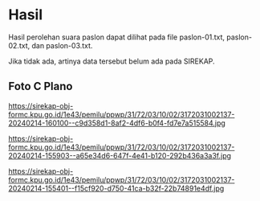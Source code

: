 # Hasil

Hasil perolehan suara paslon dapat dilihat pada file paslon-01.txt, paslon-02.txt, dan paslon-03.txt.

Jika tidak ada, artinya data tersebut belum ada pada SIREKAP.

## Foto C Plano

https://sirekap-obj-formc.kpu.go.id/1e43/pemilu/ppwp/31/72/03/10/02/3172031002137-20240214-160100--c9d358d1-8af2-4df6-b0f4-fd7e7a515584.jpg

https://sirekap-obj-formc.kpu.go.id/1e43/pemilu/ppwp/31/72/03/10/02/3172031002137-20240214-155903--a65e34d6-647f-4e41-b120-292b436a3a3f.jpg

https://sirekap-obj-formc.kpu.go.id/1e43/pemilu/ppwp/31/72/03/10/02/3172031002137-20240214-155401--f15cf920-d750-41ca-b32f-22b74891e4df.jpg
